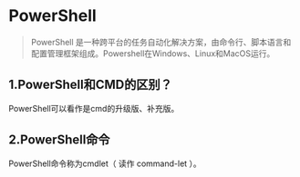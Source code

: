 # PowerShell
> PowerShell 是一种跨平台的任务自动化解决方案，由命令行、脚本语言和配置管理框架组成。Powershell在Windows、Linux和MacOS运行。
## 1.PowerShell和CMD的区别？
PowerShell可以看作是cmd的升级版、补充版。
## 2.PowerShell命令
PowerShell命令称为cmdlet（ 读作 command-let ）。
